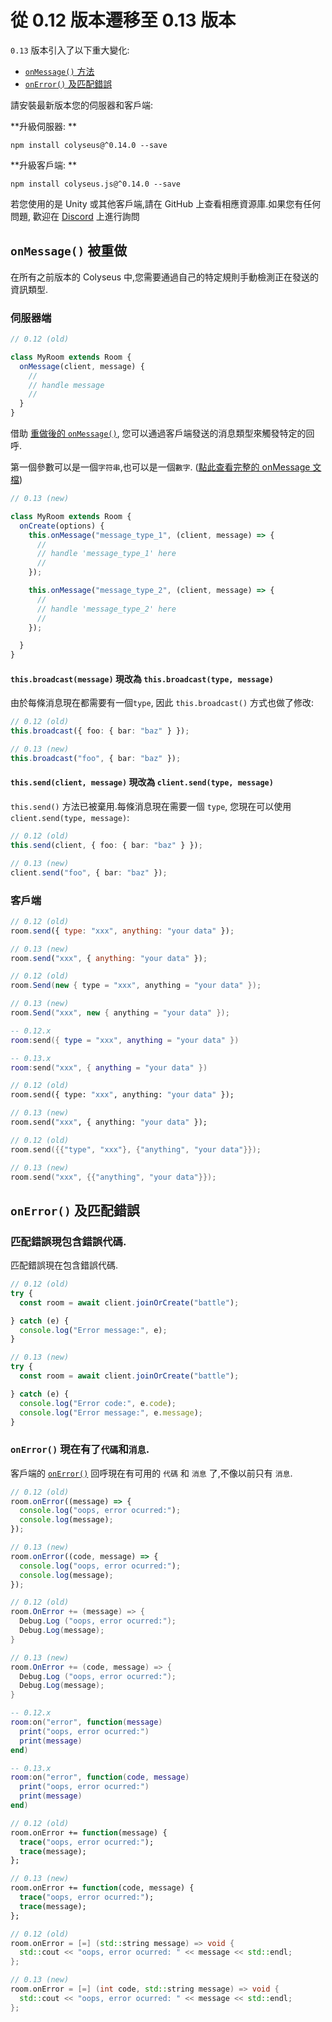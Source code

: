 # 從 0.12 版本遷移至 0.13 版本

`0.13` 版本引入了以下重大變化:

- [`onMessage()` 方法](#onmessage-has-been-reworked)
- [`onError()` 及匹配錯誤](#onerror-and-matchmaking-errors)

請安裝最新版本您的伺服器和客戶端:

**升級伺服器: **

```
npm install colyseus@^0.14.0 --save
```

**升級客戶端: **

```
npm install colyseus.js@^0.14.0 --save
```

若您使用的是 Unity 或其他客戶端,請在 GitHub 上查看相應資源庫.如果您有任何問題, 歡迎在 [Discord](https://discord.gg/RY8rRS7) 上進行詢問

## `onMessage()` 被重做

在所有之前版本的 Colyseus 中,您需要通過自己的特定規則手動檢測正在發送的資訊類型.

### 伺服器端

```typescript
// 0.12 (old)

class MyRoom extends Room {
  onMessage(client, message) {
    //
    // handle message
    //
  }
}
```

借助 [重做後的 `onMessage()`](https://github.com/colyseus/colyseus/issues/315), 您可以通過客戶端發送的消息類型來觸發特定的回呼.

第一個參數可以是一個`字符串`,也可以是一個`數字`. ([點此查看完整的 onMessage 文檔](/server/room/#onmessage-type-callback))

```typescript
// 0.13 (new)

class MyRoom extends Room {
  onCreate(options) {
    this.onMessage("message_type_1", (client, message) => {
      //
      // handle 'message_type_1' here
      //
    });

    this.onMessage("message_type_2", (client, message) => {
      //
      // handle 'message_type_2' here
      //
    });

  }
}
```

#### `this.broadcast(message)` 現改為 `this.broadcast(type, message)`

由於每條消息現在都需要有一個`type`, 因此 `this.broadcast()` 方式也做了修改:

```typescript
// 0.12 (old)
this.broadcast({ foo: { bar: "baz" } });

// 0.13 (new)
this.broadcast("foo", { bar: "baz" });
```

#### `this.send(client, message)` 現改為 `client.send(type, message)`

`this.send()` 方法已被棄用.每條消息現在需要一個 `type`, 您現在可以使用 `client.send(type, message)`:

```typescript
// 0.12 (old)
this.send(client, { foo: { bar: "baz" } });

// 0.13 (new)
client.send("foo", { bar: "baz" });
```

### 客戶端

```javascript fct_label="JavaScript"
// 0.12 (old)
room.send({ type: "xxx", anything: "your data" });

// 0.13 (new)
room.send("xxx", { anything: "your data" });
```

```csharp fct_label="C#"
// 0.12 (old)
room.Send(new { type = "xxx", anything = "your data" });

// 0.13 (new)
room.Send("xxx", new { anything = "your data" });
```

```lua fct_label="Lua"
-- 0.12.x
room:send({ type = "xxx", anything = "your data" })

-- 0.13.x
room:send("xxx", { anything = "your data" })
```

```haxe fct_label="Haxe"
// 0.12 (old)
room.send({ type: "xxx", anything: "your data" });

// 0.13 (new)
room.send("xxx", { anything: "your data" });
```

```cpp fct_label="C++"
// 0.12 (old)
room.send({{"type", "xxx"}, {"anything", "your data"}});

// 0.13 (new)
room.send("xxx", {{"anything", "your data"}});
```

## `onError()` 及匹配錯誤

### 匹配錯誤現包含錯誤代碼.

匹配錯誤現在包含錯誤代碼.

```typescript
// 0.12 (old)
try {
  const room = await client.joinOrCreate("battle");

} catch (e) {
  console.log("Error message:", e);
}
```

```typescript
// 0.13 (new)
try {
  const room = await client.joinOrCreate("battle");

} catch (e) {
  console.log("Error code:", e.code);
  console.log("Error message:", e.message);
}
```

### `onError()` 現在有了`代碼`和`消息`.

客戶端的 [`onError()`](/client/room/#onerror) 回呼現在有可用的 `代碼` 和 `消息` 了,不像以前只有 `消息`.

```typescript fct_label="JavaScript"
// 0.12 (old)
room.onError((message) => {
  console.log("oops, error ocurred:");
  console.log(message);
});

// 0.13 (new)
room.onError((code, message) => {
  console.log("oops, error ocurred:");
  console.log(message);
});
```

```csharp fct_label="C#"
// 0.12 (old)
room.OnError += (message) => {
  Debug.Log ("oops, error ocurred:");
  Debug.Log(message);
}

// 0.13 (new)
room.OnError += (code, message) => {
  Debug.Log ("oops, error ocurred:");
  Debug.Log(message);
}
```

```lua fct_label="lua"
-- 0.12.x
room:on("error", function(message)
  print("oops, error ocurred:")
  print(message)
end)

-- 0.13.x
room:on("error", function(code, message)
  print("oops, error ocurred:")
  print(message)
end)
```

```haxe fct_label="Haxe"
// 0.12 (old)
room.onError += function(message) {
  trace("oops, error ocurred:");
  trace(message);
};

// 0.13 (new)
room.onError += function(code, message) {
  trace("oops, error ocurred:");
  trace(message);
};
```

```cpp fct_label="C++"
// 0.12 (old)
room.onError = [=] (std::string message) => void {
  std::cout << "oops, error ocurred: " << message << std::endl;
};

// 0.13 (new)
room.onError = [=] (int code, std::string message) => void {
  std::cout << "oops, error ocurred: " << message << std::endl;
};
```
